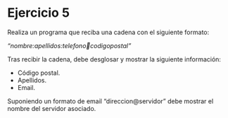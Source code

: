 # Ejercicio 5

Realiza un programa que reciba una cadena con el siguiente formato:

*“nombre:apellidos:telefono:email:codigopostal”*

Tras recibir la cadena, debe desglosar y mostrar la siguiente información:

- Código postal.
- Apellidos.
- Email.

Suponiendo un formato de email “direccion@servidor” debe mostrar el nombre del servidor asociado.
